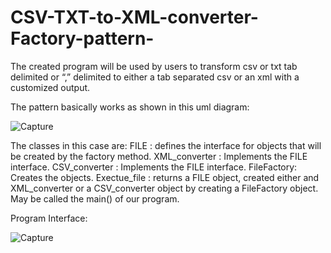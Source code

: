 # CSV-TXT-to-XML-converter-Factory-pattern-
The created program will be used by users to transform csv or txt tab delimited or “,” delimited to either a tab separated csv or an xml with a customized output.

The pattern basically works as shown in this uml diagram:

![Capture](https://user-images.githubusercontent.com/72697259/190620102-c9c22ede-64a3-4947-b8ce-2fb00b6ce50f.PNG)

The classes in this case are:
FILE : defines the interface for objects that will be created by the factory method.
XML_converter : Implements the FILE interface.
CSV_converter : Implements the FILE interface.
FileFactory: Creates the objects.
Exectue_file : returns a FILE object, created either and XML_converter or a CSV_converter object by creating a FileFactory object. May be called the main() of our program.

Program Interface: 

![Capture](https://user-images.githubusercontent.com/72697259/190620921-4a8c41dc-a40e-4828-9c3f-d0e3b3c6c94f.PNG)
